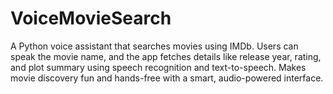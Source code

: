 # VoiceMovieSearch
A Python voice assistant that searches movies using IMDb. Users can speak the movie name, and the app fetches details like release year, rating, and plot summary using speech recognition and text-to-speech. Makes movie discovery fun and hands-free with a smart, audio-powered interface.
